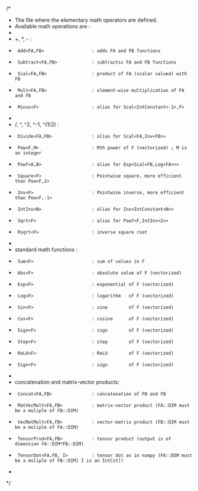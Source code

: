 /*
 * The file where the elementary math operators are defined.
 * Available math operations are :
 *
 *   +, *, - :
 *      Add<FA,FB>                  : adds FA and FB functions
 *      Subtract<FA,FB>             : subtractss FA and FB functions
 *      Scal<FA,FB>                 : product of FA (scalar valued) with FB
 *      Mult<FA,FB>                 : element-wise multiplication of FA and FB
 *      Minus<F>                    : alias for Scal<IntConstant<-1>,F>
 *
 *   /, ^, ^2, ^-1, ^(1/2) :
 *      Divide<FA,FB>               : alias for Scal<FA,Inv<FB>>
 *      Pow<F,M>                    : Mth power of F (vectorized) ; M is an integer
 *      Powf<A,B>                   : alias for Exp<Scal<FB,Log<FA>>>
 *      Square<F>                   : Pointwise square, more efficient than Pow<F,2>
 *      Inv<F>                      : Pointwise inverse, more efficient than Pow<F,-1>
 *      IntInv<N>                   : alias for Inv<IntConstant<N>>
 *      Sqrt<F>                     : alias for Powf<F,IntInv<2>>
 *      Rsqrt<F>                    : inverse square root
 *
 *   standard math functions :
 *      Sum<F>						: sum of values in F
 *      Abs<F>						: absolute value of F (vectorized)
 *      Exp<F>                      : exponential of F (vectorized)
 *      Log<F>                      : logarithm   of F (vectorized)
 *      Sin<F>                      : sine        of F (vectorized)
 *      Cos<F>                      : cosine      of F (vectorized)
 *      Sign<F>                     : sign        of F (vectorized)
 *      Step<F>                     : step        of F (vectorized)
 *      ReLU<F>                     : ReLU        of F (vectorized)
 *      Sign<F>                     : sign        of F (vectorized)
 *
 *   concatenation and matrix-vector products:
 *      Concat<FA,FB>               : concatenation of FB and FB
 *      MatVecMult<FA,FB>           : matrix-vector product (FA::DIM must be a muliple of FB::DIM)
 *      VecMatMult<FA,FB>           : vector-matrix product (FB::DIM must be a muliple of FA::DIM)
 *      TensorProd<FA,FB>           : tensor product (output is of dimension FA::DIM*FB::DIM)
 *      TensorDot<FA,FB, I>         : tensor dot as in numpy (FA::DIM must be a muliple of FB::DIM) I is an IntCst()
 *
 */
